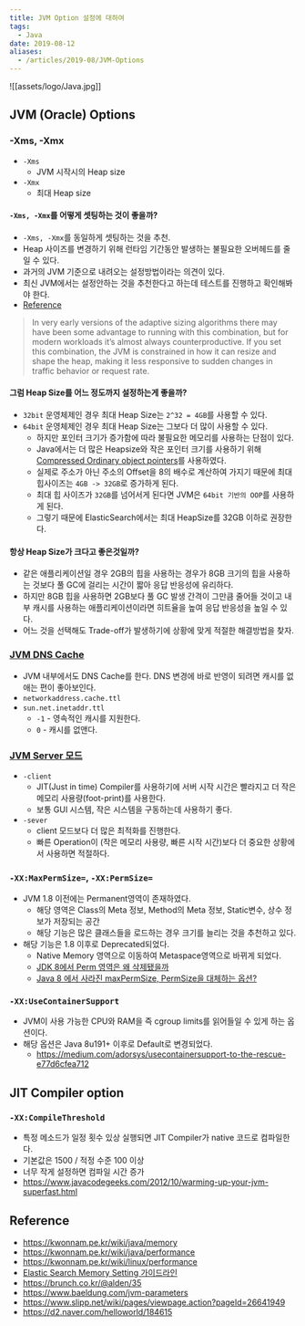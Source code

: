 ```yaml
---
title: JVM Option 설정에 대하여
tags:
  - Java
date: 2019-08-12
aliases: 
  - /articles/2019-08/JVM-Options
---
```


![[assets/logo/Java.jpg]]

## JVM (Oracle) Options

### -Xms, -Xmx
- `-Xms`
    - JVM 시작시의 Heap size
- `-Xmx`
    - 최대 Heap size

#### `-Xms, -Xmx`를 어떻게 셋팅하는 것이 좋을까?
- `-Xms, -Xmx`를 동일하게 셋팅하는 것을 추천.
- Heap 사이즈를 변경하기 위해 런타임 기간동안 발생하는 불필요한 오버헤드를 줄일 수 있다.
- 과거의 JVM 기준으로 내려오는 설정방법이라는 의견이 있다.
- 최신 JVM에서는 설정안하는 것을 추천한다고 하는데 테스트를 진행하고 확인해봐야 한다.
- [Reference](https://blog.newrelic.com/technology/state-of-java/)
> In very early versions of the adaptive sizing algorithms there may have been some advantage to running with this combination, but for modern workloads it’s almost always counterproductive. If you set this combination, the JVM is constrained in how it can resize and shape the heap, making it less responsive to sudden changes in traffic behavior or request rate.

#### 그럼 Heap Size를 어느 정도까지 설정하는게 좋을까?
- `32bit` 운영체제인 경우 최대 Heap Size는 `2^32 = 4GB`를 사용할 수 있다.
- `64bit` 운영체제인 경우 최대 Heap Size는 그보다 더 많이 사용할 수 있다.
  - 하지만 포인터 크기가 증가함에 따라 불필요한 메모리를 사용하는 단점이 있다.
  - Java에서는 더 많은 Heapsize와 작은 포인터 크기를 사용하기 위해 [Compressed Ordinary object pointers](https://brunch.co.kr/@alden/35)를 사용하였다.
  - 실제로 주소가 아닌 주소의 Offset을 8의 배수로 계산하여 가지기 때문에 최대 힙사이즈는 `4GB -> 32GB`로 증가하게 된다.
  - 최대 힙 사이즈가 `32GB`를 넘어서게 된다면 JVM은 `64bit 기반의 OOP`를 사용하게 된다.
  - 그렇기 때문에 ElasticSearch에서는 최대 HeapSize를 32GB 이하로 권장한다.

#### 항상 Heap Size가 크다고 좋은것일까?
- 같은 애플리케이션일 경우 2GB의 힙을 사용하는 경우가 8GB 크기의 힙을 사용하는 것보다 풀 GC에 걸리는 시간이 짧아 응답 반응성에 유리하다.
- 하지만 8GB 힙을 사용하면 2GB보다 풀 GC 발생 간격이 그만큼 줄어들 것이고 내부 캐시를 사용하는 애플리케이션이라면 히트율을 높여 응답 반응성을 높일 수 있다.
- 어느 것을 선택해도 Trade-off가 발생하기에 상황에 맞게 적절한 해결방법을 찾자.

### [JVM DNS Cache](https://docs.oracle.com/javase/8/docs/technotes/guides/net/properties.html#nct)
- JVM 내부에서도 DNS Cache를 한다. DNS 변경에 바로 반영이 되려면 캐시를 없애는 편이 좋아보인다.
- `networkaddress.cache.ttl`
- `sun.net.inetaddr.ttl`
  - `-1` - 영속적인 캐시를 지원한다.
  - `0` - 캐시를 없앤다.

### [JVM Server 모드](https://javapapers.com/core-java/jvm-server-vs-client-mode/)
- `-client`
  - JIT(Just in time) Compiler를 사용하기에 서버 시작 시간은 빨라지고 더 작은 메모리 사용량(foot-print)를 사용한다.
  - 보통 GUI 시스템, 작은 시스템을 구동하는데 사용하기 좋다.
- `-sever`
  - client 모드보다 더 많은 최적화를 진행한다.
  - 빠른 Operation이 (작은 메모리 사용량, 빠른 시작 시간)보다 더 중요한 상황에서 사용하면 적절하다.

### `-XX:MaxPermSize=`, `-XX:PermSize=`
- JVM 1.8 이전에는 Permanent영역이 존재하였다.
  - 해당 영역은 Class의 Meta 정보, Method의 Meta 정보, Static변수, 상수 정보가 저장되는 공간
  - 해당 기능은 많은 클래스들을 로드하는 경우 크기를 늘리는 것을 추천하고 있다.
- 해당 기능은 1.8 이후로 Deprecated되었다.
  - Native Memory 영역으로 이동하여 Metaspace영역으로 바뀌게 되었다.
  - [JDK 8에서 Perm 영역은 왜 삭제됐을까](https://johngrib.github.io/wiki/java8-why-permgen-removed/)
  - [Java 8 에서 사라진 maxPermSize, PermSize을 대체하는 옵션?](https://blog.voidmainvoid.net/184)


### `-XX:UseContainerSupport`
- JVM이 사용 가능한 CPU와 RAM을 즉 cgroup limits를 읽어들일 수 있게 하는 옵션이다.
- 해당 옵션은 Java 8u191+ 이후로 Default로 변경되었다.
  - <https://medium.com/adorsys/usecontainersupport-to-the-rescue-e77d6cfea712>


## JIT Compiler option
### `-XX:CompileThreshold`
- 특정 메소드가 일정 횟수 있상 실행되면 JIT Compiler가 native 코드로 컴파일한다.
- 기본값은 1500 / 적정 수준 100 이상
- 너무 작게 설정하면 컴파일 시간 증가
- <https://www.javacodegeeks.com/2012/10/warming-up-your-jvm-superfast.html>


## Reference
- <https://kwonnam.pe.kr/wiki/java/memory>
- <https://kwonnam.pe.kr/wiki/java/performance>
- <https://kwonnam.pe.kr/wiki/linux/performance>
- [Elastic Search Memory Setting 가이드라인](https://www.elastic.co/guide/en/elasticsearch/guide/current/heap-sizing.html)
- <https://brunch.co.kr/@alden/35>
- <https://www.baeldung.com/jvm-parameters>
- <https://www.slipp.net/wiki/pages/viewpage.action?pageId=26641949>
- <https://d2.naver.com/helloworld/184615>
